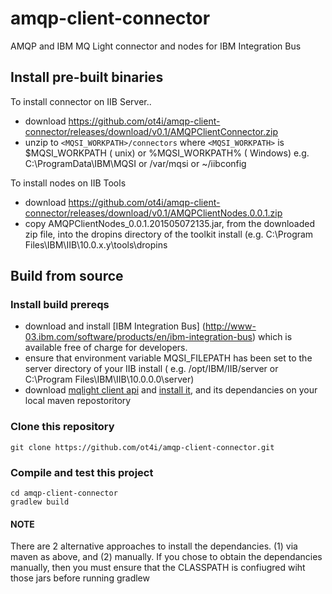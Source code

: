 # amqp-client-connector
AMQP and IBM MQ Light connector and nodes for IBM Integration Bus

## Install pre-built binaries
To install connector on IIB Server..
* download https://github.com/ot4i/amqp-client-connector/releases/download/v0.1/AMQPClientConnector.zip
* unzip to `<MQSI_WORKPATH>/connectors` where `<MQSI_WORKPATH>` is $MQSI_WORKPATH ( unix) or %MQSI_WORKPATH% ( Windows) e.g. C:\ProgramData\IBM\MQSI or /var/mqsi or ~/iibconfig
  
To install nodes on IIB Tools
* download https://github.com/ot4i/amqp-client-connector/releases/download/v0.1/AMQPClientNodes.0.0.1.zip
* copy AMQPClientNodes_0.0.1.201505072135.jar, from the downloaded zip file, into the dropins directory of the toolkit install (e.g. C:\Program Files\IBM\IIB\10.0.x.y\tools\dropins


## Build from source
### Install build prereqs
* download and install [IBM Integration Bus] (http://www-03.ibm.com/software/products/en/ibm-integration-bus) which is available free of charge for developers.
* ensure that environment variable MQSI_FILEPATH has been set to the server directory of your IIB install ( e.g. /opt/IBM/IIB/server or C:\Program Files\IBM\IIB\10.0.0.0\server)
* download [mqlight client api](http://public.dhe.ibm.com/ibmdl/export/pub/software/websphere/messaging/mqkoa/mqlight-api-1.0.2015021901-SNAPSHOT-all.zip) and [install it](https://developer.ibm.com/messaging/mq-light/docs/?lang=java ), and its dependancies on your local maven repostoritory 

### Clone this repository
``
git clone https://github.com/ot4i/amqp-client-connector.git
``

### Compile and test this project
```
cd amqp-client-connector
gradlew build
```


#### NOTE 
There are 2 alternative approaches to install the dependancies. (1) via maven as above, and (2) manually.  If you chose to obtain the dependancies manually, then you must ensure that the CLASSPATH is confiugred wiht those jars before running gradlew




